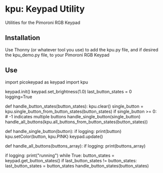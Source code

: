 # kpu: Keypad Utility
Utilities for the Pimoroni RGB Keypad

## Installation
Use Thonny (or whatever tool you use) to add the kpu.py file, and if desired the kpu_demo.py file, to your Pimoroni RGB Keypad

## Use
import picokeypad as keypad
import kpu

keypad.init()
keypad.set_brightness(1.0)
last_button_states = 0
logging=True

def handle_button_states(button_states):
    kpu.clear()
    single_button = kpu.single_button_from_button_states(button_states)
    if single_button >= 0: # -1 indicates multiple buttons
       handle_single_button(single_button)
    handle_all_buttons(kpu.all_buttons_from_button_states(button_states))   

def handle_single_button(button):
    if logging: print(button)
    kpu.setColor(button, kpu.PINK)
    keypad.update()
    
def handle_all_buttons(buttons_array):
    if logging: print(buttons_array)

if logging: print("running")
while True: 
    button_states = keypad.get_button_states()
    if last_button_states != button_states:
        last_button_states = button_states
        handle_button_states(button_states)
